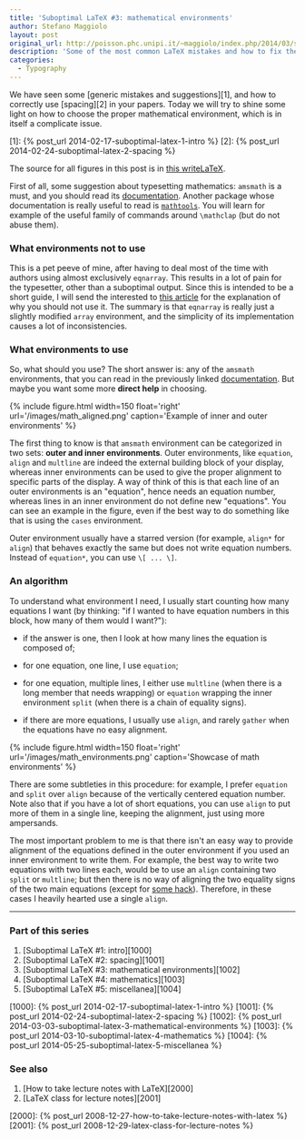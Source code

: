 ```yaml
---
title: 'Suboptimal LaTeX #3: mathematical environments'
author: Stefano Maggiolo
layout: post
original_url: http://poisson.phc.unipi.it/~maggiolo/index.php/2014/03/suboptimal-latex-3-mathematical-environments/
description: 'Some of the most common LaTeX mistakes and how to fix them. This part is about the math environments: choose the correct one and use it effectively.'
categories:
  - Typography
---
```

We have seen some [generic mistakes and suggestions][1], and how to correctly use [spacing][2] in your papers. Today we will try to shine some light on how to choose the proper mathematical environment, which is in itself a complicate issue.

 [1]: {% post_url 2014-02-17-suboptimal-latex-1-intro %}
 [2]: {% post_url 2014-02-24-suboptimal-latex-2-spacing %}

<!--more-->

The source for all figures in this post is in [this writeLaTeX][3].

 [3]: https://www.writelatex.com/read/rxkrvdntnhqf

First of all, some suggestion about typesetting mathematics: `amsmath` is a must, and you should read its [documentation][4]. Another package whose documentation is really useful to read is [`mathtools`][5]. You will learn for example of the useful family of commands around `\mathclap` (but do not abuse them).

 [4]: ftp://ftp.ams.org/ams/doc/amsmath/amsldoc.pdf
 [5]: http://mirrors.ctan.org/macros/latex/contrib/mh/mathtools.pdf

### What environments not to use

This is a pet peeve of mine, after having to deal most of the time with authors using almost exclusively `eqnarray`. This results in a lot of pain for the typesetter, other than a suboptimal output. Since this is intended to be a short guide, I will send the interested to [this article][6] for the explanation of why you should not use it. The summary is that `eqnarray` is really just a slightly modified `array` environment, and the simplicity of its implementation causes a lot of inconsistencies.

 [6]: http://tug.org/TUGboat/tb33-1/tb103madsen.pdf

### What environments to use

So, what should you use? The short answer is: any of the `amsmath` environments, that you can read in the previously linked [documentation][4]. But maybe you want some more **direct help** in choosing.

{% include figure.html width=150 float='right' url='/images/math_aligned.png' caption='Example of inner and outer environments' %}

The first thing to know is that `amsmath` environment can be categorized in two sets: **outer and inner environments**. Outer environments, like `equation`, `align` and `multline` are indeed the external building block of your display, whereas inner environments can be used to give the proper alignment to specific parts of the display. A way of think of this is that each line of an outer environments is an "equation", hence needs an equation number, whereas lines in an inner environment do not define new "equations". You can see an example in the figure, even if the best way to do something like that is using the `cases` environment.

Outer environment usually have a starred version (for example, `align*` for `align`) that behaves exactly the same but does not write equation numbers. Instead of `equation*`, you can use `\[ ... \]`.

### An algorithm

To understand what environment I need, I usually start counting how many equations I want (by thinking: "if I wanted to have equation numbers in this block, how many of them would I want?"):

  * if the answer is one, then I look at how many lines the equation is composed of;
  * for one equation, one line, I use `equation`;
  * for one equation, multiple lines, I either use `multline` (when there is a long member that needs wrapping) or `equation` wrapping the inner environment `split` (when there is a chain of equality signs).

  * if there are more equations, I usually use `align`, and rarely `gather` when the equations have no easy alignment.

{% include figure.html width=150 float='right' url='/images/math_environments.png' caption='Showcase of math environments' %}

There are some subtleties in this procedure: for example, I prefer `equation` and `split` over `align` because of the vertically centered equation number. Note also that if you have a lot of short equations, you can use `align` to put more of them in a single line, keeping the alignment, just using more ampersands.

The most important problem to me is that there isn't an easy way to provide alignment of the equations defined in the outer environment if you used an inner environment to write them. For example, the best way to write two equations with two lines each, would be to use an `align` containing two `split` or `multline`; but then there is no way of aligning the two equality signs of the two main equations (except for [some hack][7]). Therefore, in these cases I heavily hearted use a single `align`.

 [7]: http://tex.stackexchange.com/a/44451

<!-- DO NOT EDIT BELOW THIS LINE -->
* * *

### Part of this series

1. [Suboptimal LaTeX #1: intro][1000]
1. [Suboptimal LaTeX #2: spacing][1001]
1. [Suboptimal LaTeX #3: mathematical environments][1002]
1. [Suboptimal LaTeX #4: mathematics][1003]
1. [Suboptimal LaTeX #5: miscellanea][1004]

 [1000]: {% post_url 2014-02-17-suboptimal-latex-1-intro %}
 [1001]: {% post_url 2014-02-24-suboptimal-latex-2-spacing %}
 [1002]: {% post_url 2014-03-03-suboptimal-latex-3-mathematical-environments %}
 [1003]: {% post_url 2014-03-10-suboptimal-latex-4-mathematics %}
 [1004]: {% post_url 2014-05-25-suboptimal-latex-5-miscellanea %}


### See also

1. [How to take lecture notes with LaTeX][2000]
1. [LaTeX class for lecture notes][2001]

 [2000]: {% post_url 2008-12-27-how-to-take-lecture-notes-with-latex %}
 [2001]: {% post_url 2008-12-29-latex-class-for-lecture-notes %}
